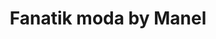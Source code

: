 ---
title: "Fanatik moda by Manel"
url: /san-juan-de-alicante/fanatik-moda-by-manel/
shop: zapatos
---
